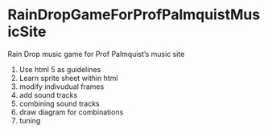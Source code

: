 # RainDropGameForProfPalmquistMusicSite
Rain Drop music game for Prof Palmquist’s music site 

1) Use html 5 as guidelines
2) Learn sprite sheet within html
3) modify indivudual frames
4) add sound tracks
5) combining sound tracks
6) draw diagram for combinations
7) tuning 
